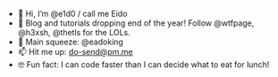 - 👋 Hi, I’m @e1d0 / call me Eido
- 👀 Blog and tutorials dropping end of the year! Follow @wtfpage, @h3xsh, @thetls for the LOLs.
- 💞️ Main squeeze: @eadoking
- 📫 Hit me up: do-send@pm.me
- 🤓 Fun fact: I can code faster than I can decide what to eat for lunch!

<!---
e1d0/e1d0 is a ✨ special ✨ repository because its `README.md` (this file) appears on your GitHub profile.
You can click the Preview link to take a look at your changes.
--->
